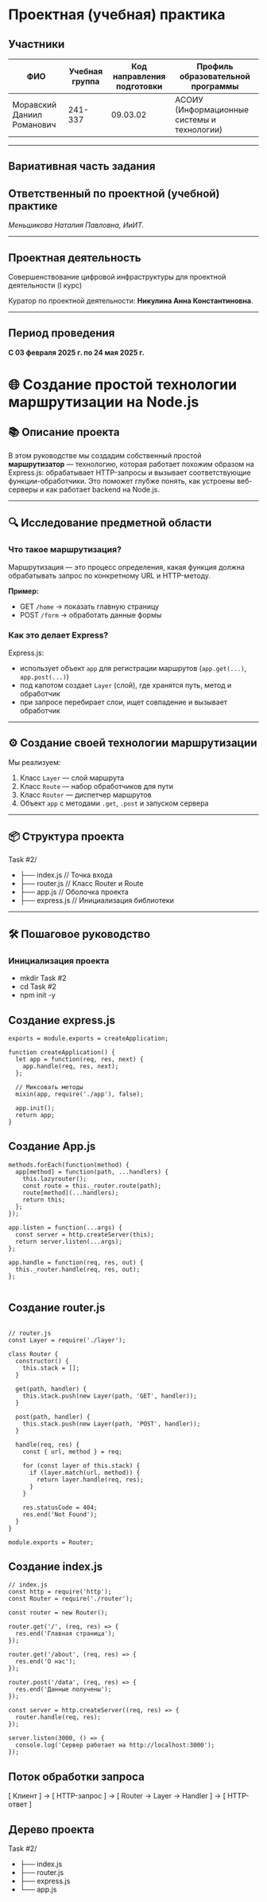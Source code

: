 # Проектная (учебная) практика

## Участники

| ФИО                         | Учебная группа | Код направления подготовки  | Профиль образовательной программы                           |
|-----------------------------|----------------|-----------------------------|-------------------------------------------------------------|
| Моравский Даниил Романович  | 241-337        | 09.03.02                    | АСОИУ (Информационные системы и технологии)                 |

---

## Вариативная часть задания

## Ответственный по проектной (учебной) практике

*Меньшикова Наталия Павловна, ИиИТ.*

---

## Проектная деятельность

Совершенствование цифровой инфраструктуры для проектной деятельности (I курс)

Куратор по проектной деятельности: **Никулина Анна Константиновна**.

---

## Период проведения

**С 03 февраля 2025 г. по 24 мая 2025 г.**

# 🌐 Создание простой технологии маршрутизации на Node.js

## 📚 Описание проекта

В этом руководстве мы создадим собственный простой **маршрутизатор** — технологию, которая работает похожим образом на Express.js: обрабатывает HTTP-запросы и вызывает соответствующие функции-обработчики. Это поможет глубже понять, как устроены веб-серверы и как работает backend на Node.js.

---

## 🔍 Исследование предметной области

### Что такое маршрутизация?

Маршрутизация — это процесс определения, какая функция должна обрабатывать запрос по конкретному URL и HTTP-методу.

**Пример:**
- GET `/home` → показать главную страницу
- POST `/form` → обработать данные формы

### Как это делает Express?

Express.js:
- использует объект `app` для регистрации маршрутов (`app.get(...)`, `app.post(...)`)
- под капотом создает `Layer` (слой), где хранятся путь, метод и обработчик
- при запросе перебирает слои, ищет совпадение и вызывает обработчик

---

## ⚙️ Создание своей технологии маршрутизации

Мы реализуем:
1. Класс `Layer` — слой маршрута
2. Класс `Route` — набор обработчиков для пути
3. Класс `Router` — диспетчер маршрутов
4. Объект `app` с методами `.get`, `.post` и запуском сервера

---

## 📦 Структура проекта

Task #2/
- ├── index.js // Точка входа
- ├── router.js // Класс Router и Route
- ├── app.js // Оболочка проекта
- ├── express.js // Инициализация библиотеки

---

## 🛠 Пошаговое руководство

### Инициализация проекта

- mkdir Task #2
- cd Task #2
- npm init -y

## Создание express.js

```
exports = module.exports = createApplication;

function createApplication() {
  let app = function(req, res, next) {
    app.handle(req, res, next);
  };

  // Миксовать методы
  mixin(app, require('./app'), false);

  app.init();
  return app;
}

```

## Создание App.js

```
methods.forEach(function(method) {
  app[method] = function(path, ...handlers) {
    this.lazyrouter();
    const route = this._router.route(path);
    route[method](...handlers);
    return this;
  };
});

app.listen = function(...args) {
  const server = http.createServer(this);
  return server.listen(...args);
};

app.handle = function(req, res, out) {
  this._router.handle(req, res, out);
};


```

## Создание router.js
```

// router.js
const Layer = require('./layer');

class Router {
  constructor() {
    this.stack = [];
  }

  get(path, handler) {
    this.stack.push(new Layer(path, 'GET', handler));
  }

  post(path, handler) {
    this.stack.push(new Layer(path, 'POST', handler));
  }

  handle(req, res) {
    const { url, method } = req;

    for (const layer of this.stack) {
      if (layer.match(url, method)) {
        return layer.handle(req, res);
      }
    }

    res.statusCode = 404;
    res.end('Not Found');
  }
}

module.exports = Router;

```

## Создание index.js

```
// index.js
const http = require('http');
const Router = require('./router');

const router = new Router();

router.get('/', (req, res) => {
  res.end('Главная страница');
});

router.get('/about', (req, res) => {
  res.end('О нас');
});

router.post('/data', (req, res) => {
  res.end('Данные получены');
});

const server = http.createServer((req, res) => {
  router.handle(req, res);
});

server.listen(3000, () => {
  console.log('Сервер работает на http://localhost:3000');
});

```

## Поток обработки запроса

[ Клиент ] → [ HTTP-запрос ] → [ Router → Layer → Handler ] → [ HTTP-ответ ]

## Дерево проекта

Task #2/
- ├── index.js
- ├── router.js
- ├── express.js
- └── app.js
